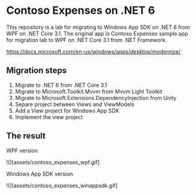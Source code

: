 # Contoso Expenses on .NET 6

This repository is a lab for migrating to Windows App SDK on .NET 6 from WPF on .NET Core 3.1. The original app is Contoso Expenses sample app for migration lab to WPF on .NET Core 3.1 from .NET Framework.

https://docs.microsoft.com/en-us/windows/apps/desktop/modernize/

## Migration steps

1. Migrate to .NET 6 from .NET Core 3.1
2. Migrate to Microsoft.Toolkit.Mvvm from Mvvm Light Toolkit
3. Migrate to Microsoft.Extensions.DependencyInjection from Unity
4. Separe project between Views and ViewModels
5. Add a View project for Windows App SDK
6. Implement the view project

## The result

WPF version

!()[assets/contoso_expenses_wpf.gif]

Windows App SDK version

!()[assets/contoso_expenses_winappsdk.gif]
